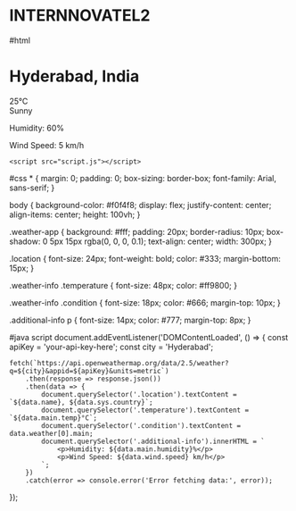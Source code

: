 # INTERNNOVATEL2
#html
<!DOCTYPE html>
<html lang="en">
<head>
    <meta charset="UTF-8">
    <meta name="viewport" content="width=device-width, initial-scale=1.0">
    <title>Basic Weather App</title>
    <link rel="stylesheet" href="style.css">
</head>
<body>
    <div class="weather-app">
        <h1 class="location">Hyderabad, India</h1>
        <div class="weather-info">
            <div class="temperature">25°C</div>
            <div class="condition">Sunny</div>
            <div class="additional-info">
                <p>Humidity: 60%</p>
                <p>Wind Speed: 5 km/h</p>
            </div>
        </div>
    </div>

    <script src="script.js"></script>
</body>
</html>
#css
* {
    margin: 0;
    padding: 0;
    box-sizing: border-box;
    font-family: Arial, sans-serif;
}

body {
    background-color: #f0f4f8;
    display: flex;
    justify-content: center;
    align-items: center;
    height: 100vh;
}

.weather-app {
    background: #fff;
    padding: 20px;
    border-radius: 10px;
    box-shadow: 0 5px 15px rgba(0, 0, 0, 0.1);
    text-align: center;
    width: 300px;
}

.location {
    font-size: 24px;
    font-weight: bold;
    color: #333;
    margin-bottom: 15px;
}

.weather-info .temperature {
    font-size: 48px;
    color: #ff9800;
}

.weather-info .condition {
    font-size: 18px;
    color: #666;
    margin-top: 10px;
}

.additional-info p {
    font-size: 14px;
    color: #777;
    margin-top: 8px;
}


#java script
document.addEventListener('DOMContentLoaded', () => {
    const apiKey = 'your-api-key-here';
    const city = 'Hyderabad';
    
    fetch(`https://api.openweathermap.org/data/2.5/weather?q=${city}&appid=${apiKey}&units=metric`)
        .then(response => response.json())
        .then(data => {
            document.querySelector('.location').textContent = `${data.name}, ${data.sys.country}`;
            document.querySelector('.temperature').textContent = `${data.main.temp}°C`;
            document.querySelector('.condition').textContent = data.weather[0].main;
            document.querySelector('.additional-info').innerHTML = `
                <p>Humidity: ${data.main.humidity}%</p>
                <p>Wind Speed: ${data.wind.speed} km/h</p>
            `;
        })
        .catch(error => console.error('Error fetching data:', error));
});


